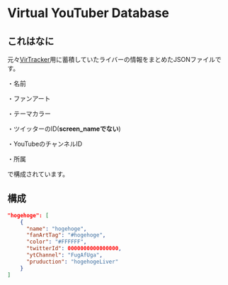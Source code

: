 # Virtual YouTuber Database

## これはなに

元々[VirTracker](https://twitter.com/virtracker/)用に蓄積していたライバーの情報をまとめたJSONファイルです。

・名前

・ファンアート

・テーマカラー

・ツイッターのID(**screen_nameでない**)

・YouTubeのチャンネルID

・所属

で構成されています。

## 構成
```JSON
"hogehoge": [
    {
      "name": "hogehoge",
      "fanArtTag": "#hogehoge",
      "color": "#FFFFFF",
      "twitterId": 0000000000000000,
      "ytChannel": "FugAfUga",
      "pruduction": "hogehogeLiver"
    }
]
```
